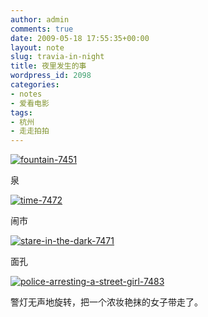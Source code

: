 ```yaml
---
author: admin
comments: true
date: 2009-05-18 17:55:35+00:00
layout: note
slug: travia-in-night
title: 夜里发生的事
wordpress_id: 2098
categories:
- notes
- 爱看电影
tags:
- 杭州
- 走走拍拍
---
```


[![fountain-7451](http://farm4.static.flickr.com/3611/3543254460_9082c5bbdc.jpg)](http://www.flickr.com/photos/lookoo/3543254460/)

泉

[![time-7472](http://farm3.static.flickr.com/2123/3543261932_7cc6b39759.jpg)](http://www.flickr.com/photos/lookoo/3543261932/)

闹市

[![stare-in-the-dark-7471](http://farm3.static.flickr.com/2301/3543250992_04b1de8f90.jpg)](http://www.flickr.com/photos/lookoo/3543250992/)

面孔

[![police-arresting-a-street-girl-7483](http://farm3.static.flickr.com/2127/3543252378_0d1a971179.jpg)](http://www.flickr.com/photos/lookoo/3543252378/)

警灯无声地旋转，把一个浓妆艳抹的女子带走了。
